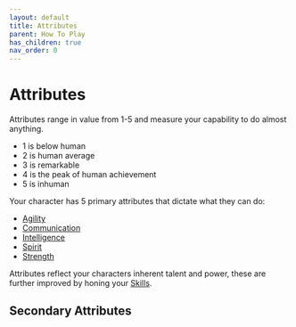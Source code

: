 ```yaml
---
layout: default
title: Attributes
parent: How To Play
has_children: true
nav_order: 0
---
```

# Attributes
Attributes range in value from 1-5 and measure your capability to do almost anything.
- 1 is below human
- 2 is human average
- 3 is remarkable
- 4 is the peak of human achievement
- 5 is inhuman

Your character has 5 primary attributes that dictate what they can do:
* [Agility](Agility)
* [Communication](Communication)
* [Intelligence](Intelligence)
* [Spirit](Spirit)
* [Strength](Strength)

Attributes reflect your characters inherent talent and power, these are further improved by honing your [Skills](Skills).

## Secondary Attributes
